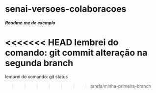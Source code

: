 # senai-versoes-colaboracoes

<h5> Readme.me de exemplo <h5>

<<<<<<< HEAD
lembrei do comando: git commit
alteração na segunda branch
=======
lembrei do comando: git status
>>>>>>> tarefa/minha-primeira-branch
